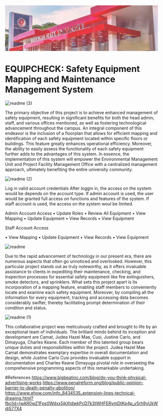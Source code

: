 ![bsu-bg](src/assets/bsu-a.png)

# EQUIPCHECK: Safety Equipment Mapping and Maintenance Management System

![readme (3)](https://github.com/charlesdimayuga3201/EquipCheck-Final/assets/136704929/7f127e2d-7be3-405b-b629-721df5e4ee47)


The primary objective of this project is to achieve enhanced management of safety equipment, resulting in significant benefits for both the head admin, staff, and various offices mentioned, as well as fostering technological advancement throughout the campus. An integral component of this endeavor is the inclusion of a floorplan that allows for efficient mapping and identification of each safety equipment located within specific floors or buildings. 
This feature greatly enhances operational efficiency. Moreover, the ability to easily assess the functionality of each safety equipment further adds to the advantages of this system. 
In essence, the implementation of this system will empower the Environmental Management Unit and Project Facility Management Office with a centralized management approach, ultimately benefiting the entire university community.


![readme (2)](https://github.com/charlesdimayuga3201/EquipCheck-Final/assets/136704929/83409197-b3c6-4d29-91d2-669e5b7e325f)


Log in valid account credentials
After loggin in, the access on the system would be depends on the account type.
 If admin account is used, the user would be granted full access on functions and features of the system.
 If staff account is used, the access on the system woul be limited.

 Admin Account Access
 • Update Roles
 • Review All Equipment
 • View Mapping
 • Update Equipment
 • View Records
 • View Equipment
 
 Staff Account Access
  
 • View Mapping
 • Update Equipment
 • View Records
 • View Equipment
 

![readme](https://github.com/charlesdimayuga3201/EquipCheck-Final/assets/136704929/716930d5-6573-4258-bb00-11c5e9d3547d)


Due to the rapid advancement of technology in our present era, there are numerous aspects that often go unnoticed and overlooked. However, this particular project stands out as truly noteworthy, as it offers invaluable assistance to clients in expediting their maintenance, checking, and inspection processes for essential safety equipment like fire extinguishers, smoke detectors, and sprinklers. 
What sets this project apart is its incorporation of a mapping feature, enabling staff members to conveniently locate and examine each safety equipment. Moreover, by compiling all the information for every equipment, tracking and accessing data becomes considerably swifter, thereby facilitating prompt determination of their condition and status.

![readme (1)](https://github.com/charlesdimayuga3201/EquipCheck-Final/assets/136704929/6fd5596e-c2b0-49aa-8415-290c3272fc22)


This collaborative project was meticulously crafted and brought to life by an exceptional team of individuals. 
The brilliant minds behind its inception and development are Camat, Judea Hazel Mae, Cusi, Justine Carlo, and Dimayuga, Charles Keane. Each member of this talented group bears unique duties and responsibilities within the project.
Judea Hazel Mae Camat demonstrates exemplary expertise in overall documentation and design, while Justine Carlo Cusi provides invaluable support in documentation and Charles Keane Dimayuga pivotal role in overseeing the comprehensive programming aspects of this remarkable undertaking.

#References
https://www.bigbeatinc.com/blog/do-you-think-physical-advertising-works
https://www.penalreform.org/blog/public-opinion-barrier-to-death-penalty-abolition/
https://www.ehow.com/info_8434535_extension-lines-technical-drawing.html?fbclid=IwAR0wZ1Fps0Wdxx5jkXtdwkPcD7k3tWHFERymDtKp4p_v5rh9yUkWdiS77X4
